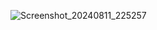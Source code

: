 ![Screenshot_20240811_225257](https://github.com/user-attachments/assets/cf2208e2-3345-4434-bbc8-ba7bca67b703)
